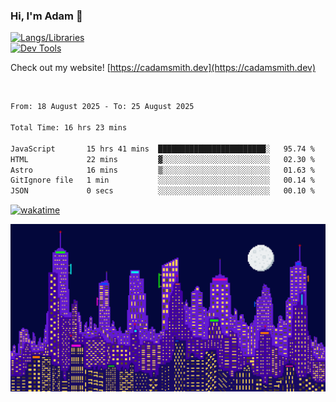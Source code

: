 ### Hi, I'm Adam 👋

[![Langs/Libraries](https://skillicons.dev/icons?i=cs,dotnet,js,css,html,sass,ts,jquery,bootstrap)](https://skillicons.dev)
<br/>
[![Dev Tools](https://skillicons.dev/icons?i=git,github,githubactions,visualstudio)](https://skillicons.dev)

Check out my website! [https://cadamsmith.dev](https://cadamsmith.dev)

<br/>

<!--START_SECTION:waka-->

```txt
From: 18 August 2025 - To: 25 August 2025

Total Time: 16 hrs 23 mins

JavaScript       15 hrs 41 mins  ████████████████████████░   95.74 %
HTML             22 mins         ▓░░░░░░░░░░░░░░░░░░░░░░░░   02.30 %
Astro            16 mins         ▒░░░░░░░░░░░░░░░░░░░░░░░░   01.63 %
GitIgnore file   1 min           ░░░░░░░░░░░░░░░░░░░░░░░░░   00.14 %
JSON             0 secs          ░░░░░░░░░░░░░░░░░░░░░░░░░   00.10 %
```

<!--END_SECTION:waka-->

[![wakatime](https://wakatime.com/badge/user/2234bda2-efd3-47c5-8724-79108edfe9aa.svg)](https://wakatime.com/@2234bda2-efd3-47c5-8724-79108edfe9aa)

![Pixelated city at night](./media/city.gif)
